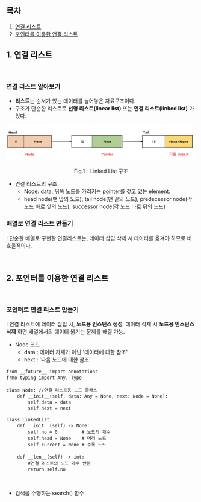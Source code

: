 ## 목차
1. [연결 리스트](#1.-연결-리스트)
2. [포인터를 이용한 연결 리스트](#2.-포인터를-이용한-연결-리스트)

## 1. 연결 리스트
<br>

### 연결 리스트 알아보기
* **리스트**는 순서가 있는 데이터를 늘어놓은 자료구조이다. 
* 구조가 단순한 리스트로 **선형 리스트(linear list)** 또는 **연결 리스트(linked list)** 가 있다. 

<p align = "center">
<img src = "img/linked_list.png">
</p>
<p align = "center">
Fig.1 - Linked List 구조
</p>

* 연결 리스트의 구조 
    * Node: data, 뒤쪽 노드를 가리키는 pointer를 갖고 있는 element.
    * head node(맨 앞의 노드), tail node(맨 끝의 노드), predecessor node(각 노드 바로 앞의 노드), successor node(각 노드 바로 뒤의 노드)

### 배열로 연결 리스트 만들기
: 단순한 배열로 구현한 연결리스트는, 데이터 삽입 삭제 시 데이터를 옮겨야 하므로 비효율적이다. 

<br>

## 2. 포인터를 이용한 연결 리스트 
<br>

### 포인터로 연결 리스트 만들기
: 연결 리스트에 데이터 삽입 시, **노드용 인스턴스 생성**, 데이터 삭제 시 **노드용 인스턴스 삭제** 하면 배열에서의 데이터 옮기는 문제를 해결 가능.

* Node 코드
    * data : 데이터 자체가 아닌 '데이터에 대한 참조'
    * next : '다음 노드에 대한 참조'

```
from __future__ import annotations
frmo typing import Any, Type

class Node: //연결 리스트용 노드 클래스
    def __init__(self, data: Any = None, next: Node = None):
        self.data = data
        self.next = next
```
```
class LinkedList:
    def __init__(self) -> None:
        self.no = 0         # 노드의 개수
        self.head = None    # 머리 노드
        self.current = None # 주목 노드

    def __len__(self) -> int:
        #연결 리스트의 노드 개수 반환 
        return self.no
```

<br>

* 검색을 수행하는 search() 함수